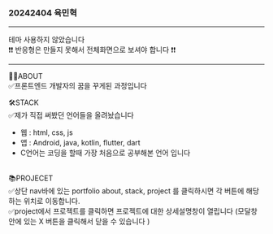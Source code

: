 ### 20242404 육민혁
***

테마 사용하지 않았습니다 <br/>
❗❗ 반응형은 만들지 못해서 전체화면으로 보셔야 합니다 ❗❗

***
🙍‍♂️ABOUT <br/>
✅프론트엔드 개발자의 꿈을 꾸게된 과정입니다

🛠STACK <br/>
✅제가 직접 써봤던 언어들을 올려놨습니다 
<br/>

- 웹 : html, css, js
- 앱 : Android, java, kotlin, flutter, dart
- C언어는 코딩을 할때 가장 처음으로 공부해본 언어 입니다

<br/>
📚PROJECET <br/>
✅상단 nav바에 있는 portfolio about, stack, project 를 클릭하시면 각 버튼에 해당하는 위치로 이동합니다.<br/>
✅project에서 프로젝트를 클릭하면 프로젝트에 대한 상세설명창이 열립니다 (모달창 안에 있는 X 버튼을 클릭해서 닫을 수 있습니다 )<br/>

